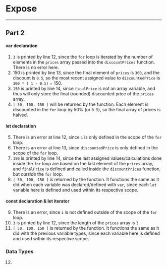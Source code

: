 # Expose
*****
## Part 2
#### var declaration
1. `3` is printed by line 12, since the `for` loop is iterated by the number of elements in the `prices` array passed into the `discountPrices` function. There is no error here. 
2. 150 is printed by line 13, since the final element of `prices` is `300`, and the discount is `0.5`, so the most recent assigned value to `discountedPrice` is 
`300 * ( 1 - 0.5)` = 150.
3. `150` is printed by line 14, since  `finalPrice` is not an array variable, and thus will only store the final (rounded) discounted price of the `prices` array.
4. `[ 50, 100, 150 ]` will be returned by the function. Each element is discounted in the `for` loop by 50% (or `0.5`), so the final array of prices is halved. 

#### let declaration
5. There is an error at line 12, since `i` is only defined in the scope of the `for` loop.
6. There is an error at line 13, since `discountedPrice` is only defined in the scope of the `for` loop.
7. `150` is printed by line 14, since the last assigned values/calculations done inside the `for` loop are based on the last element of the `prices` array, and `finalPrice` is defined and called inside the `discountPrices` function, but *outside* the `for` loop.
8. `[ 50, 100, 150 ]` is returned by the function. It functions the same as it did when each variable was declared/defined with `var`, since each `let` variable here is defined and used within its respective scope. 

#### const declaration & let iterator
9.  There is an error, since `i` is not defined outside of the scope of the `for` loop. 
10.  `3` is printed by line 12, since the length of the `prices` array is `3`.
11. `[ 50, 100, 150 ]` is returned by the function. It functions the same as it did with the previous variable types, since each variable here is defined and used within its respective scope. 

### Data Types
12. 